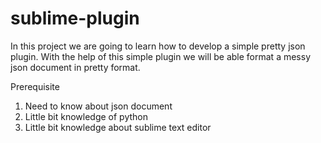 # sublime-plugin

In this project we are going to learn how to develop a simple pretty json plugin. With the help of this simple plugin we will be able format a messy json document in pretty format.


Prerequisite
1. Need to know about json document
2. Little bit knowledge of python
3. Little bit knowledge about sublime text editor
